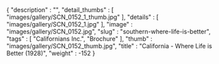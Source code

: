 {
  "description" : "",
  "detail_thumbs" : [
                       "images/gallery/SCN_0152_1_thumb.jpg"
                     ],
  "details" : [
                 "images/gallery/SCN_0152_1.jpg"
               ],
  "image" : "images/gallery/SCN_0152.jpg",
  "slug" : "southern-where-life-is-better",
  "tags" : [
              "Californians Inc.",
              "Brochure"
            ],
  "thumb" : "images/gallery/SCN_0152_thumb.jpg",
  "title" : "California - Where Life is Better (1928)",
  "weight" : -152
}
